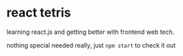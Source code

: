 # react tetris

learning react.js and getting better with frontend web tech.

nothing special needed really, just `npm start` to check it out
